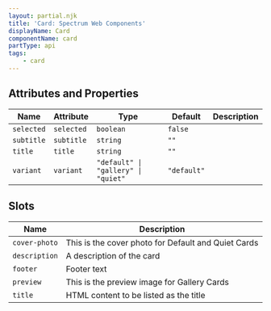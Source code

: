 ```yaml
---
layout: partial.njk
title: 'Card: Spectrum Web Components'
displayName: Card
componentName: card
partType: api
tags:
    - card
---
```


<h2>Attributes and Properties</h2>
<div class="table-container">
<table class="spectrum-Table">
<thead class="spectrum-Table-head">
<tr>

<th class="spectrum-Table-headCell">
Name
</th>

<th class="spectrum-Table-headCell">
Attribute
</th>

<th class="spectrum-Table-headCell">
Type
</th>

<th class="spectrum-Table-headCell">
Default
</th>

<th class="spectrum-Table-headCell">
Description
</th>

</tr>
</thead>
<tbody class="spectrum-Table-body">

<tr class="spectrum-Table-row">

<td class="spectrum-Table-cell">
<code>selected</code>
</td>

<td class="spectrum-Table-cell">
<code>selected</code>
</td>

<td class="spectrum-Table-cell">
<code>boolean</code>
</td>

<td class="spectrum-Table-cell">
<code>false</code>
</td>

<td class="spectrum-Table-cell">

</td>

</tr>

<tr class="spectrum-Table-row">

<td class="spectrum-Table-cell">
<code>subtitle</code>
</td>

<td class="spectrum-Table-cell">
<code>subtitle</code>
</td>

<td class="spectrum-Table-cell">
<code>string</code>
</td>

<td class="spectrum-Table-cell">
<code>""</code>
</td>

<td class="spectrum-Table-cell">

</td>

</tr>

<tr class="spectrum-Table-row">

<td class="spectrum-Table-cell">
<code>title</code>
</td>

<td class="spectrum-Table-cell">
<code>title</code>
</td>

<td class="spectrum-Table-cell">
<code>string</code>
</td>

<td class="spectrum-Table-cell">
<code>""</code>
</td>

<td class="spectrum-Table-cell">

</td>

</tr>

<tr class="spectrum-Table-row">

<td class="spectrum-Table-cell">
<code>variant</code>
</td>

<td class="spectrum-Table-cell">
<code>variant</code>
</td>

<td class="spectrum-Table-cell">
<code>"default" | "gallery" | "quiet"</code>
</td>

<td class="spectrum-Table-cell">
<code>"default"</code>
</td>

<td class="spectrum-Table-cell">

</td>

</tr>

</tbody>
</table>
</div>
    

<h2>Slots</h2>
<div class="table-container">
<table class="spectrum-Table">
<thead class="spectrum-Table-head">
<tr>

<th class="spectrum-Table-headCell">
Name
</th>

<th class="spectrum-Table-headCell">
Description
</th>

</tr>
</thead>
<tbody class="spectrum-Table-body">

<tr class="spectrum-Table-row">

<td class="spectrum-Table-cell">
<code>cover-photo</code>
</td>

<td class="spectrum-Table-cell">
This is the cover photo for Default and Quiet Cards
</td>

</tr>

<tr class="spectrum-Table-row">

<td class="spectrum-Table-cell">
<code>description</code>
</td>

<td class="spectrum-Table-cell">
A description of the card
</td>

</tr>

<tr class="spectrum-Table-row">

<td class="spectrum-Table-cell">
<code>footer</code>
</td>

<td class="spectrum-Table-cell">
Footer text
</td>

</tr>

<tr class="spectrum-Table-row">

<td class="spectrum-Table-cell">
<code>preview</code>
</td>

<td class="spectrum-Table-cell">
This is the preview image for Gallery Cards
</td>

</tr>

<tr class="spectrum-Table-row">

<td class="spectrum-Table-cell">
<code>title</code>
</td>

<td class="spectrum-Table-cell">
HTML content to be listed as the title
</td>

</tr>

</tbody>
</table>
</div>
    

